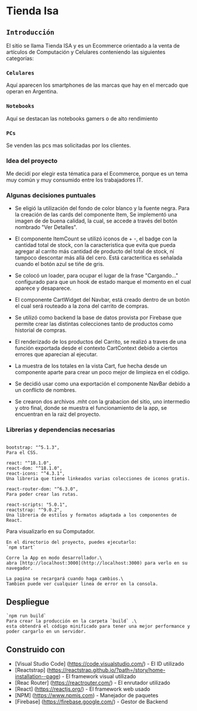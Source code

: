 # Tienda Isa


## `Introducción`

El sitio se llama Tienda ISA y es un Ecommerce orientado a la venta de artículos de Computación y Celulares conteniendo las siguientes categorías:

### `Celulares`

Aquí aparecen los smartphones de las marcas que hay en el mercado que operan en Argentina.

### `Notebooks`

Aquí se destacan las notebooks gamers o de alto rendimiento

### `PCs`

Se venden las pcs mas solicitadas por los clientes.

### Idea del proyecto 
Me decidí por elegir esta tématica para el Ecommerce, porque es un tema muy común y muy consumido entre los trabajadores IT. 

### Algunas decisiones puntuales 
- Se eligió la utilización del fondo de color blanco y la fuente negra. Para la creación de las cards del componente Item, Se implementó una imagen de de buena calidad, la cual, se accede a través del botón nombrado "Ver Detalles".

- El componente ItemCount se utilizó iconos de + -, el badge con la cantidad total de stock, con la caracteristica que evita que pueda agregar al carrito más cantidad de producto del total de stock, ní tampoco descontar más allá del cero. Está caracteritica es señalada cuando el botón azul se tiñe de gris.

- Se colocó un loader, para ocupar el lugar de la frase "Cargando..." configurado para que un hook de estado marque el momento en el cual aparece y desaparece.

- El componente CartWidget del Navbar, está creado dentro de un botón el cual será routeado a la zona del carrito de compras.

- Se utilizó como backend la base de datos provista por Firebase que permite crear las distintas colecciones tanto de productos como historial de compras.

- El renderizado de los productos del Carrito, se realizó a traves de una función exportada desde el contexto CartContext debido a ciertos errores que aparecian al ejecutar.

- La muestra de los totales en la vista Cart, fue hecha desde un componente aparte para crear un poco mejor de limpieza en el código.

- Se decidió usar como una exportación el componente NavBar debido a un conflicto de nombres.

- Se crearon dos archivos .mht con la grabacion del sitio, uno intermedio y otro final, donde se muestra el funcionamiento de la app, se encuentran en la raiz del proyecto.



### Librerias y dependencias necesarias

```

bootstrap: "^5.1.3",
Para el CSS.

react: "^18.1.0",
react-dom: "^18.1.0",
react-icons: "^4.3.1",
Una libreria que tiene linkeados varias colecciones de iconos gratis.

react-router-dom: "^6.3.0",
Para poder crear las rutas.

react-scripts: "5.0.1",
reactstrap: "^9.0.2",
Una libreria de estilos y formatos adaptada a los componentes de React.
```
Para visualizarlo en su Computador.

```
En el directorio del proyecto, puedes ejecutarlo:
`npm start`

Corre la App en modo desarrollador.\
abra [http://localhost:3000](http://localhost:3000) para verlo en su navegador.

La pagina se recargará cuando haga cambios.\
Tambien puede ver cualquier linea de error en la consola.

```

## Despliegue 


```
`npm run build`
Para crear la producción en la carpeta `build` .\ 
esta obtendrá el código minificado para tener una mejor performance y poder cargarlo en un servidor.
```




## Construido con 


* [Visual Studio Code] (https://code.visualstudio.com/) - El ID utilizado
* [Reactstrap] (https://reactstrap.github.io/?path=/story/home-installation--page) - El framework visual utilizado
* [Reac Router] (https://reactrouter.com/) - El enrutador utilizado
* [React] (https://reactjs.org/) - El framework web usado
* [NPM] (https://www.npmjs.com) - Manejador de paquetes
* [Firebase] (https://firebase.google.com/) - Gestor de Backend
